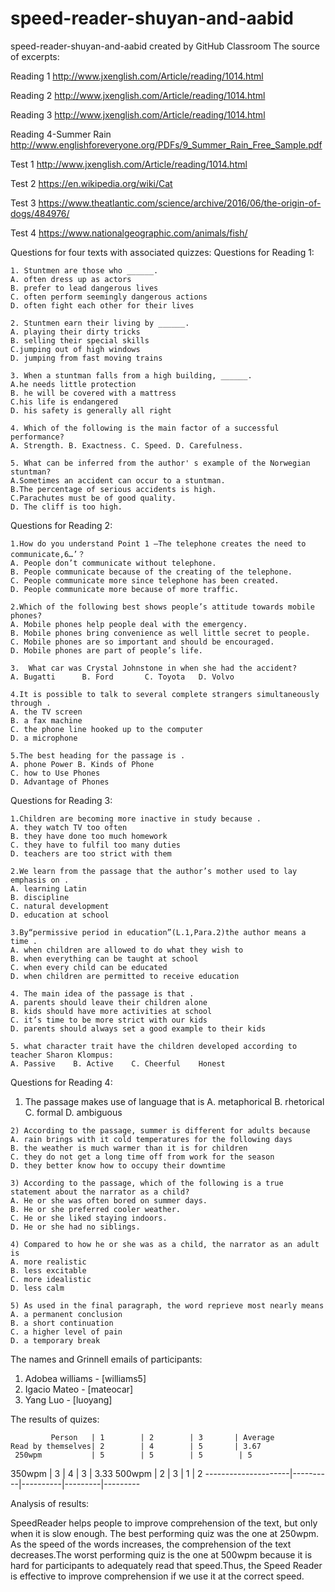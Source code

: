 # speed-reader-shuyan-and-aabid
speed-reader-shuyan-and-aabid created by GitHub Classroom
The source of excerpts:
  
  Reading 1 
  http://www.jxenglish.com/Article/reading/1014.html
 
 Reading 2
  http://www.jxenglish.com/Article/reading/1014.html
  
  Reading 3
  http://www.jxenglish.com/Article/reading/1014.html
  
  Reading 4-Summer Rain
  http://www.englishforeveryone.org/PDFs/9_Summer_Rain_Free_Sample.pdf
  
  Test 1
  http://www.jxenglish.com/Article/reading/1014.html
  
  Test 2
  https://en.wikipedia.org/wiki/Cat
  
  Test 3
  https://www.theatlantic.com/science/archive/2016/06/the-origin-of-dogs/484976/
 
 Test 4
  https://www.nationalgeographic.com/animals/fish/
  
Questions for four texts with associated quizzes:
  Questions for Reading 1:
  
    1. Stuntmen are those who ______.
    A. often dress up as actors
    B. prefer to lead dangerous lives
    C. often perform seemingly dangerous actions
    D. often fight each other for their lives

    2. Stuntmen earn their living by ______.
    A. playing their dirty tricks
    B. selling their special skills
    C.jumping out of high windows
    D. jumping from fast moving trains

    3. When a stuntman falls from a high building, ______.
    A.he needs little protection
    B. he will be covered with a mattress
    C.his life is endangered
    D. his safety is generally all right

    4. Which of the following is the main factor of a successful performance?
    A. Strength. B. Exactness. C. Speed. D. Carefulness.

    5. What can be inferred from the author' s example of the Norwegian stuntman?
    A.Sometimes an accident can occur to a stuntman.
    B.The percentage of serious accidents is high.
    C.Parachutes must be of good quality.
    D. The cliff is too high.
    
  Questions for Reading 2:
    
    1.How do you understand Point 1 —The telephone creates the need to communicate,6…’？
    A. People don’t communicate without telephone.
    B. People communicate because of the creating of the telephone.
    C. People communicate more since telephone has been created.
    D. People communicate more because of more traffic.

    2.Which of the following best shows people’s attitude towards mobile phones?
    A. Mobile phones help people deal with the emergency.
    B. Mobile phones bring convenience as well little secret to people.
    C. Mobile phones are so important and should be encouraged.
    D. Mobile phones are part of people’s life.

    3.  What car was Crystal Johnstone in when she had the accident? 
    A. Bugatti      B. Ford       C. Toyota   D. Volvo

    4.It is possible to talk to several complete strangers simultaneously through .
    A. the TV screen 
    B. a fax machine
    C. the phone line hooked up to the computer
    D. a microphone

    5.The best heading for the passage is .
    A. phone Power B. Kinds of Phone
    C. how to Use Phones
    D. Advantage of Phones
    
   Questions for Reading 3:
    
    1.Children are becoming more inactive in study because .
    A. they watch TV too often 
    B. they have done too much homework
    C. they have to fulfil too many duties
    D. teachers are too strict with them

    2.We learn from the passage that the author’s mother used to lay emphasis on .
    A. learning Latin 
    B. discipline
    C. natural development
    D. education at school

    3.By“permissive period in education”(L.1,Para.2)the author means a time .
    A. when children are allowed to do what they wish to
    B. when everything can be taught at school
    C. when every child can be educated
    D. when children are permitted to receive education

    4. The main idea of the passage is that .
    A. parents should leave their children alone
    B. kids should have more activities at school
    C. it’s time to be more strict with our kids
    D. parents should always set a good example to their kids

    5. what character trait have the children developed according to teacher Sharon Klompus:
    A. Passive    B. Active    C. Cheerful    Honest
    
   Questions for Reading 4:
   
   1) The passage makes use of language that is
    A. metaphorical 
    B. rhetorical 
    C. formal
    D. ambiguous 

    2) According to the passage, summer is different for adults because
    A. rain brings with it cold temperatures for the following days 
    B. the weather is much warmer than it is for children 
    C. they do not get a long time off from work for the season
    D. they better know how to occupy their downtime

    3) According to the passage, which of the following is a true statement about the narrator as a child?
    A. He or she was often bored on summer days. 
    B. He or she preferred cooler weather. 
    C. He or she liked staying indoors.
    D. He or she had no siblings.

    4) Compared to how he or she was as a child, the narrator as an adult is
    A. more realistic 
    B. less excitable 
    C. more idealistic
    D. less calm

    5) As used in the final paragraph, the word reprieve most nearly means
    A. a permanent conclusion 
    B. a short continuation 
    C. a higher level of pain
    D. a temporary break
    
 The names and Grinnell emails of participants:
 
 1. Adobea williams - [williams5]
 2. Igacio Mateo - [mateocar]
 3. Yang Luo - [luoyang]
 
 The results of quizes:
 
             Person   | 1        | 2        | 3       | Average
    Read by themselves| 2        | 4        | 5       | 3.67
     250wpm           | 5        | 5        | 5        | 5
 350wpm               | 3        | 4        | 3        | 3.33
 500wpm               | 2        | 3        | 1        | 2
 ---------------------|----------|----------|---------|---------

 
 Analysis of results:

SpeedReader helps people to improve comprehension of the text, but only when it is slow enough. The best performing quiz was the one at 250wpm. As the speed of the words increases, the comprehension of the text decreases.The worst performing quiz is the one at 500wpm because it is hard for participants to adequately read that speed.Thus, the Speed Reader is effective to improve comprehension if we use it at the correct speed.  
